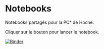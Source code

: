 # Notebooks
Notebooks partagés pour la PC* de Hoche.

Cliquer sur le bouton pour lancer le notebook.

[![Binder](https://mybinder.org/badge_logo.svg)](https://mybinder.org/v2/gh/PCstarHoche/Notebooks/HEAD?filepath=Incertitude.ipynb)
